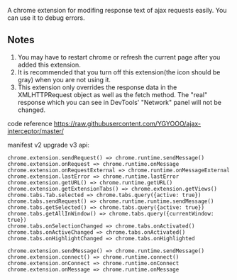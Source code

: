 

A chrome extension for modifing response text of ajax requests easily. You can use it to debug errors.


## Notes
1. You may have to restart chrome or refresh the current page after you added this extension.
2. It is recommended that you turn off this extension(the icon should be gray) when you are not using it.
3. This extension only overrides the response data in the XMLHTTPRequest object as well as the fetch method. The "real" response which you can see in DevTools' "Network" panel will not be changed.

code reference https://raw.githubusercontent.com/YGYOOO/ajax-interceptor/master/

manifest v2 upgrade v3 api:
```
chrome.extension.sendRequest() => chrome.runtime.sendMessage()
chrome.extension.onRequest => chrome.runtime.onMessage
chrome.extension.onRequestExternal => chrome.runtime.onMessageExternal
chrome.extension.lastError => chrome.runtime.lastError
chrome.extension.getURL() => chrome.runtime.getURL()
chrome.extension.getExtensionTabs() => chrome.extension.getViews()
chrome.tabs.Tab.selected => chrome.tabs.query({active: true})
chrome.tabs.sendRequest() => chrome.runtime.runtime.sendMessage()
chrome.tabs.getSelected() => chrome.tabs.query({active: true})
chrome.tabs.getAllInWindow() => chrome.tabs.query({currentWindow: true})
chrome.tabs.onSelectionChanged => chrome.tabs.onActivated()
chrome.tabs.onActiveChanged => chrome.tabs.onActivated()
chrome.tabs.onHighlightChanged => chrome.tabs.onHighlighted

chrome.extension.sendMessage() => chrome.runtime.sendMessage()
chrome.extension.connect() => chrome.runtime.connect()
chrome.extension.onConnect => chrome.runtime.onConnect
chrome.extension.onMessage => chrome.runtime.onMessage
```